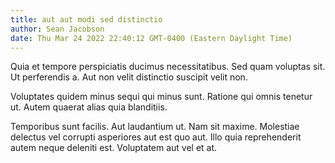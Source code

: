 ```yaml
---
title: aut aut modi sed distinctio
author: Sean Jacobson
date: Thu Mar 24 2022 22:40:12 GMT-0400 (Eastern Daylight Time)
---
```

Quia et tempore perspiciatis ducimus necessitatibus. Sed quam voluptas sit. Ut perferendis a. Aut non velit distinctio suscipit velit non.

 Voluptates quidem minus sequi qui minus sunt. Ratione qui omnis tenetur ut. Autem quaerat alias quia blanditiis.

 Temporibus sunt facilis. Aut laudantium ut. Nam sit maxime. Molestiae delectus vel corrupti asperiores aut est quo aut. Illo quia reprehenderit autem neque deleniti est. Voluptatem aut vel et at.